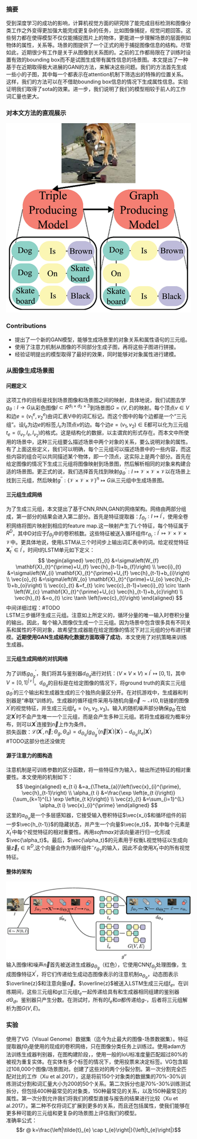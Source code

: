 ### 摘要
受到深度学习的成功的影响，计算机视觉方面的研究除了能完成目标检测和图像分类工作之外变得更加强大能完成更复杂的任务，比如图像捕捉，视觉问题回答。这些努力都在使得模型不仅仅能捕捉图片上的物体，更能进一步理解场景的层面例如物体的属性，关系等。场景的图提供了一个正式的用于捕捉图像信息的结构。尽管如此，近期很少有工作是关于从图像到关系图的。之前的工作都局限在了训练时设置有效的bounding box而不是试图生成带有属性信息的场景图。本文提出了一种基于在近期取得极大进展的GAN的方法，来解决这些问题。我们的方法首先生成一些小的子图，其中每一个都表示在attention机制下筛选出的特殊的位置关系。这样，我们的方法可以在不借助bounding box信息的情况下生成属性信息。实验证明我们取得了sota的效果。进一步，我们说明了我们的模型相较于前人的工作词汇量也更大。

### 对本文方法的直观展示
![](./imgs/SGGAN-demo.jpg)
### Contributions  
- 提出了一个新的GAN模型，能够生成场景里的对象关系和属性语句的三元组。
- 使用了注意力机制从图像的不同部分生成子图，再将这些子图进行拼接。
- 经验证明提出的模型取得了最好的效果，同时能够对对象属性进行建模。

### 从图像生成场景图
#### 问题定义
这项工作的目标是找到场景图像和场景图之间的映射，具体地说，我们试图去学$g_\theta:I\rightarrow G$从彩色图像$I\subset R^{d_1 \times d_2 \times 3}$到场景图$G=(V,E)$的映射。每个顶点$v\in V$和边$e = (v_1^e,v_2^e)$由词汇表V中的词汇标记。而这个图中的每个边都是一个“三元组”。设$l_e$为边$e$的标签,$l_v$为顶点$v$的边。每个边$e=\left(v_{1}, v_{2}\right) \in \mathrm{E}$都可以化为三元组$t_{e}=\left(l_{v_{1}}, l_{e}, l_{v_{2}}\right)$的格式。这是结构化的数据，以主谓宾的形式存在。而本文中所使用的场景中，这种三元组要么描述场景中两个对象的关系，要么说明对象的属性。有了上面这些定义，我们可以明确，每个三元组可以描述场景中的一些内容，而这些内容的组合可以共同描述某个物体，即一个顶点，这实际上是两个部分。首先在给定图像的情况下生成三元组将图像映射到场景图，然后解析相同的对象来构建合适的场景图。更正式的说，我们选择首先找到映射$g_{\Theta}^{\prime} : I \mapsto \mathcal{V} \times \mathcal{V} \times \mathcal{V}$以在场景上找到三元组，然后映射$g^{\prime \prime} :\{\mathcal{V} \times \mathcal{V} \times \mathcal{V}\}^{n} \mapsto G$从三元组中生成场景图。

#### 三元组生成网络
为了生成三元组，本文提出了基于CNN,RNN,GAN的网络架构。网络由两部分组成，第一部分的结果会进入第二部分。首先是特征提取器：$f_{\Theta_{f}} : I \mapsto I^{\prime}$，使用全卷积网络将图片映射到相应的feature map.这一映射产生了L个特征，每个特征属于$R^D$，其中D对应于$f_{\Theta_{f}}$中的卷积核数。这些特征被送入循环组件$r_{\Theta_{r}} : I^{\prime} \mapsto \mathcal{V} \times \mathcal{V} \times \mathcal{V}$中。更具体地说，使用LSTM从三个时间步上输出词汇表中的词。给定视觉特征$\mathbf{X}_{t}^{\prime} \in I^{\prime}$，时间t的LSTM单元如下定义：  
$$
\begin{aligned} \vec{f}_{t} &=\sigma\left(W_{f} \mathbf{X}_{t}^{\prime}+U_{f} \vec{h}_{t-1}+b_{f}\right) \\ \vec{i}_{t} &=\sigma\left(W_{i} \mathbf{X}_{t}^{\prime}+U_{f} \vec{h}_{t-1}+b_{i}\right) \\ \vec{o}_{t} &=\sigma\left(W_{o} \mathbf{X}_{t}^{\prime}+U_{o} \vec{h}_{t-1}+b_{o}\right) \\ \vec{c}_{t} &=f_{t} \circ \vec{c}_{t-1}+\vec{i}_{t} \circ \tanh \left(W_{c} \mathbf{X}_{t}^{\prime}+U_{c} \vec{h}_{t-1}+b_{c}\right) \\ \vec{h}_{t} &=o_{t} \circ \tanh \left(\vec{c}_{t}\right) \end{aligned}
$$
中间详细过程：\#TODO  
LSTM三步循环生成三元组。注意如上所定义的，循环分量的唯一输入时卷积分量的输出。因此，每个输入图像仅生成一个三元组。因为场景中包含很多具有不同关系和属性的不同对象，故希望生成器能在给定图像的情况下对三元组的分布进行建模。**近期使用GAN生成结构化数据方面取得了成功**，本文使用了对抗策略来训练生成器。

#### 三元组生成网络的对抗网络
为了训练$g_{\Theta_{g}}^{\prime}$，我们将其与鉴别器$d_{\Theta_{d}}$进行对抗：$(V \times V \times V) \times I^{\prime} \mapsto[0,1]$，其中$V=[0,1]^{|\mathcal{V}|}$。$d_{\Theta_{d}}$的目标是在给定图像的情况下，将ground truth的真实三元组$g_{\Theta}^{'}$的三个输出和生成器生成的三个独热向量区分开。在对抗游戏中，生成器和判别器是“串联”训练的。生成器的循环组件采用与随机向量$\vec{n} \sim \mathcal{N}(0, \mathbf{I})$链接的图像$X^{'}$的视觉特征，并生成三元组$\tilde{t}_{e}=\left(v_{1}, v_{2}, v_{3}\right)$。输入的随机噪声部分确保$g_{\Theta}^{\prime}$在给定$\mathbf{X}^{\prime}$时不会产生唯一一个三元组，而是会产生多种三元组。若将生成器视为概率分布，则可以$\mathbf{X}^{\prime}$连接到$\vec{n}$上作为条件。  
损失函数：$\mathcal{L}\left(\mathbf{X}^{\prime}, \vec{n} ; \Theta_{g}, \Theta_{d}\right)=d_{\Theta_{d}}\left(g_{\Theta_{g}}^{\prime}\left(\vec{n} | \mathbf{X}^{\prime}\right) | \mathbf{X}^{\prime}\right)-d_{\Theta_{d}}\left(t_{e} | \mathbf{X}^{\prime}\right)$  
\#TODO这部分也还没做完

#### 源于注意力的图构造
注意机制是可训练参数的区分函数，将一些特征作为输入，输出所述特征的相对重要性。本文使用的机制如下：   
$$
\begin{aligned} e_{t i} &=a_{\Theta_{a}}\left(\vec{x}_{i}^{\prime}, \vec{h}_{t-1}\right) \\ \alpha_{t i} &=\frac{\exp \left(e_{t i}\right)}{\sum_{k=1}^{L} \exp \left(e_{t k}\right)} \\ \vec{z}_{t} &=\sum_{i=1}^{L} \alpha_{t i} \vec{x}_{i}^{\prime} \end{aligned}
$$
这里的$a_{\Theta_{a}}$是一个多层感知器，它接受输入卷积特征$\vec{x_i}$和循环组件的前一步$\vec{h_{t-1}}$的隐藏状态，并产生一个向量$\vec{e_t}$，其中每个元素是$X_{t}^{\prime}$中每个视觉特征的相对重要性。再用$softmax$对该向量进行归一化形成$\vec{\alpha_t}$。最后，$\vec{\alpha_t}$的元素用于权衡L视觉特征以生成向量$\vec{z}_{t} \in \mathbb{R}^{D}$,这个向量会作为循环组件$^{-} r_{\Theta_{T}}$的输入，因此不会使用$X_{t}^{\prime}$中的所有视觉特征。

#### 整体的架构
![](./imgs/SGGAN-framework.jpg)
输入图像I和噪声$\vec{n}$首先被送进生成器$g_{\Theta_{g}}$（红色），它使用CNN$f_{\Theta_{f}}$处理图像，生成图像特征$X^\prime$，将它们传递给生成动态图像表示的注意机制$a_{\Theta_{a}}$，动态图表示$\overline{z}$和注意向量$\vec{\alpha}$。$\overline{z}$被送入LSTM生成三元组$\tilde{t}_{e}$。在训练期间，这些三元组和gt三元组$t_e$一起传递给具有和生成器相同组建的鉴别器$d \Theta_{d}$。鉴别器只产生分数。在测试时，所有的$\tilde{t}_{e}$和$\alpha$都传递给$g_{\prime \prime}$，后者将三元组解析为图$G(V,E)$。
### 实验
使用了VG（Visual Genome）数据集（迄今为止最大的图像-场景数据集）。特征提取器$f \Theta_{f}$是使用的现成的卷积网络，只在图像分类任务上训练过。使用adam方法训练生成器判别器，在图构建阶段，，使用一般的IoU标准度量匹配超过80%的被视为重复实体。在实体有多个标签的情况下，使用投票来决定标签。VG包含超过108,000个图像/场景图对。创建了这些对的两个分裂分割。第一次分割完全匹配对比的工作（Xu et al.2017），这是将前150个对象类的数据集的70%-30%训练测试分割和词汇量大小为200的50个关系。第二次拆分也是70%-30%训练测试拆分，但包括400种最常见的对象类，150种最常见的关系，以及150种最常见的属性。第一次分割允许我们将我们的模型直接与报告的结果进行比较（Xu et al.2017）。第二种不仅将词汇扩展到更多的关系，而且还包括属性，使我们能够在更多种可能的三元组和更复杂的场景图上评估我们的模型。  
准确率公式：
$$r @ k=\frac{\left|\tilde{t}_{e} \cap t_{e}\right|}{\left|t_{e}\right|}$$
